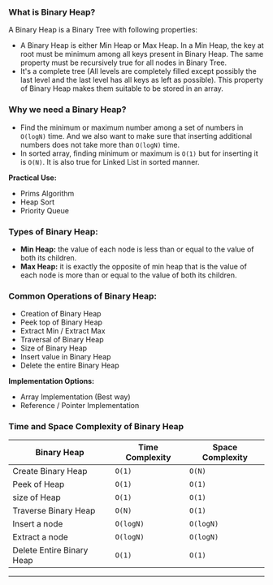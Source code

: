### What is Binary Heap?
A Binary Heap is a Binary Tree with following properties:

- A Binary Heap is either Min Heap or Max Heap. In a Min Heap, the key at root must be minimum among all keys present in
  Binary Heap. The same property must be recursively true for all nodes in Binary Tree.
- It's a complete tree (All levels are completely filled except possibly the last level and the last level has all keys
  as left as possible). This property of Binary Heap makes them suitable to be stored in an array.

### Why we need a Binary Heap?
- Find the minimum or maximum number among a set of numbers in `O(logN)` time. And we also want to make sure that
  inserting additional numbers does not take more than `O(logN)` time.
- In sorted array, finding minimum or maximum is `O(1)` but for inserting it is `O(N)`. It is also true for Linked List
  in sorted manner.

**Practical Use:**
- Prims Algorithm
- Heap Sort
- Priority Queue

### Types of Binary Heap:
- **Min Heap:** the value of each node is less than or equal to the value of both its children.
- **Max Heap:** it is exactly the opposite of min heap that is the value of each node is more than or equal to the value
  of both its children.

### Common Operations of Binary Heap:
- Creation of Binary Heap
- Peek top of Binary Heap
- Extract Min / Extract Max
- Traversal of Binary Heap
- Size of Binary Heap
- Insert value in Binary Heap
- Delete the entire Binary Heap

**Implementation Options:**
- Array Implementation (Best way)
- Reference / Pointer Implementation

### Time and Space Complexity of Binary Heap
| Binary Heap               | Time Complexity | Space Complexity |
|---------------------------|-----------------|------------------|
| Create Binary Heap        | `O(1)`          | `O(N)`           |
| Peek of Heap              | `O(1)`          | `O(1)`           |
| size of Heap              | `O(1)`          | `O(1)`           |
| Traverse Binary Heap      | `O(N)`          | `O(1)`           |
| Insert a node             | `O(logN)`       | `O(logN)`        |
| Extract a node            | `O(logN)`       | `O(logN)`        |
| Delete Entire Binary Heap | `O(1)`          | `O(1)`           |
---
